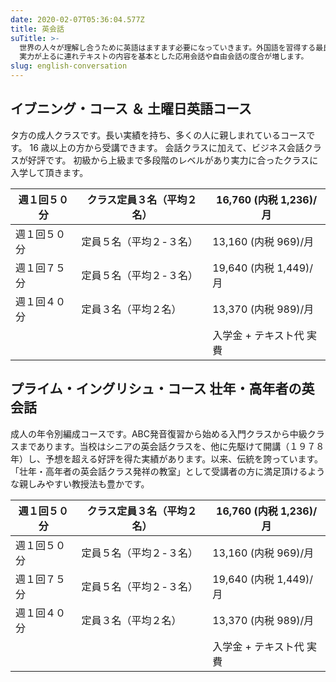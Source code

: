 ```yaml
---
date: 2020-02-07T05:36:04.577Z
title: 英会話
suTitle: >-
  世界の人々が理解し合うために英語はますます必要になっていきます。外国語を習得する最良の方法は『言葉のリズム』にまず慣れることです。初歩の段階ではテキストの内容に沿った会話練習が多く、
  実力が上るに連れテキストの内容を基本とした応用会話や自由会話の度合が増します。
slug: english-conversation
---
```

## イブニング・コース ＆ 土曜日英語コース

タ方の成人クラスです。長い実績を持ち、多くの人に親しまれているコースです。 16 歳以上の方から受講できます。 会話クラスに加えて、ビジネス会話クラスが好評です。
初級から上級まで多段階のレベルがあり実力に合ったクラスに入学して頂きます。

| 週１回５０分 | クラス定員３名（平均２名） | 16,760 (内税 1,236)/月 |
| ------ | ------------- | ------------------- |
| 週１回５０分 | 定員５名（平均２-３名）  | 13,160 (内税 969)/月   |
| 週１回７５分 | 定員５名（平均２-３名）  | 19,640 (内税 1,449)/月 |
| 週１回４０分 | 定員３名（平均２名）    | 13,370 (内税 989)/月   |
|        |               | 入学金 + テキスト代 実費      |

## プライム・イングリシュ・コース 壮年・高年者の英会話

成人の年令別編成コースです。ABC発音復習から始める入門クラスから中級クラスまであります。当校はシニアの英会話クラスを、他に先駆けて開講（１９７８年）し、予想を超える好評を得た実績があります。以来、伝統を誇っています。「壮年・高年者の英会話クラス発祥の教室」として受講者の方に満足頂けるような親しみやすい教授法も豊かです。

| 週１回５０分 | クラス定員３名（平均２名）  | 16,760 (内税 1,236)/月 |
| ------ | -------------- | ------------------- |
| 週１回５０分 | 定員５名（平均２-３名）   | 13,160 (内税 969)/月   |
| 週１回７５分 | 定員５名（平均２-３名）   | 19,640 (内税 1,449)/月 |
| 週１回４０分 | 定員３名（平均２名）     | 13,370 (内税 989)/月   |
|       | | 入学金 + テキスト代 実費|               
